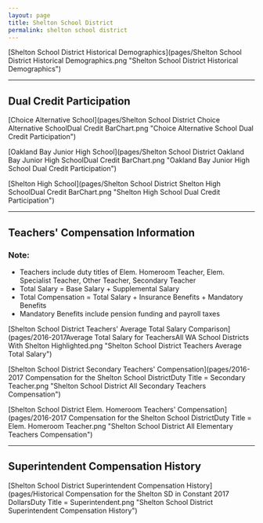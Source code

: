 ```yaml
---
layout: page
title: Shelton School District
permalink: shelton school district
---
```



[Shelton School District Historical Demographics](pages/Shelton School District Historical Demographics.png "Shelton School District Historical Demographics")

___

## Dual Credit Participation

[Choice Alternative School](pages/Shelton School District Choice Alternative SchoolDual Credit BarChart.png "Choice Alternative School Dual Credit Participation")

[Oakland Bay Junior High School](pages/Shelton School District Oakland Bay Junior High SchoolDual Credit BarChart.png "Oakland Bay Junior High School Dual Credit Participation")

[Shelton High School](pages/Shelton School District Shelton High SchoolDual Credit BarChart.png "Shelton High School Dual Credit Participation")


___

## Teachers' Compensation Information
### Note:
- Teachers include duty titles of Elem. Homeroom Teacher, Elem. Specialist Teacher, Other Teacher, Secondary Teacher
- Total Salary = Base Salary + Supplemental Salary
- Total Compensation = Total Salary + Insurance Benefits + Mandatory Benefits
- Mandatory Benefits include pension funding and payroll taxes

[Shelton School District Teachers' Average Total Salary Comparison](pages/2016-2017Average Total Salary for TeachersAll WA School Districts With Shelton Highlighted.png "Shelton School District Teachers Average Total Salary")

[Shelton School District Secondary Teachers' Compensation](pages/2016-2017 Compensation for the Shelton School DistrictDuty Title = Secondary Teacher.png "Shelton School District All Secondary Teachers Compensation")

[Shelton School District Elem. Homeroom Teachers' Compensation](pages/2016-2017 Compensation for the Shelton School DistrictDuty Title = Elem. Homeroom Teacher.png "Shelton School District All Elementary Teachers Compensation")


___

## Superintendent Compensation History

[Shelton School District Superintendent Compensation History](pages/Historical Compensation for the Shelton SD in Constant 2017 DollarsDuty Title = Superintendent.png "Shelton School District Superintendent Compensation History")

